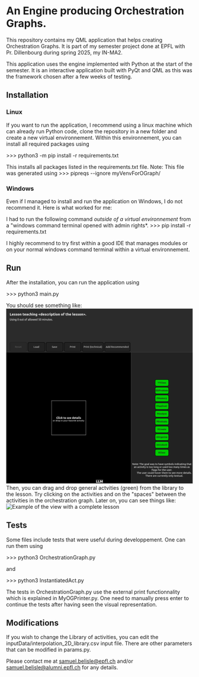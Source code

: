 # An Engine producing Orchestration Graphs.

This repository contains my QML application that helps creating Orchestration Graphs. It is part of my semester project done at EPFL with Pr. Dillenbourg during spring 2025, my IN-MA2.

This application uses the engine implemented with Python at the start of the semester. It is an interactive application built with PyQt and QML as this was the framework chosen after a few weeks of testing.

## Installation

### Linux

If you want to run the application, I recommend using a linux machine which can already run Python code, clone the repository in a new folder and create a new virtual environnement. Within this environnement, you can install all required packages using

\>>> python3 -m pip install -r requirements.txt

This installs all packages listed in the requirements.txt file. Note: This file was generated using \>>> pipreqs --ignore myVenvForOGraph/

### Windows

Even if I managed to install and run the application on Windows, I do not recommend it. Here is what worked for me:

I had to run the following command *outside of a virtual environnement* from a "windows command terminal opened with admin rights*.
\>>> pip install -r requirements.txt

I highly recommend to try first within a good IDE that manages modules or on your normal windows command terminal within a virtual environnement.

## Run

After the installation, you can run the application using

\>>> python3 main.py

You should see something like:
<img src="Reports/Images/FirstView.png" alt="First view of the application">
Then, you can drag and drop general actvities (green) from the library to the lesson. Try clicking on the activities and on the "spaces" between the activities in the orchestration graph. Later on, you can see things like:
<img src="Reports/Images/CompleteLesson.png" alt="Example of the view with a complete lesson">

## Tests

Some files include tests that were useful during developpement. One can run them using

\>>> python3 OrchestrationGraph.py

and

\>>> python3 InstantiatedAct.py

The tests in OrchestrationGraph.py use the external print functionnality which is explained in MyOGPrinter.py. One need to manually press enter to continue the tests after having seen the visual representation.


## Modifications

If you wish to change the Library of activities, you can edit the inputData/interpolation_2D_library.csv input file.
There are other parameters that can be modified in params.py.


Please contact me at samuel.belisle@epfl.ch and/or samuel.belisle@alumni.epfl.ch for any details.